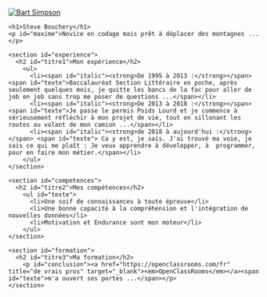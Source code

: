 <!DOCTYPE html>
<html>

<head>
	<title>MON CV</title>
	<meta charset="utf-8">
    <link rel="stylesheet" type="text/css" href="essai-cv-mobiles.css">
</head>

<body>
    
  <aside id="liseret"></aside>

  <div id="contenu">
    <p><a id="photo" href="grand_bart.jpg"><img src="petit_bart.jpg" alt="Bart Simpson" title="cliquez pour m'agrandir"></a></p>  
    
    <h1>Steve Bouchery</h1>
    <p id="maxime">Novice en codage mais prêt à déplacer des montagnes ... </p>

    <section id="experience">
      <h2 id="titre1">Mon expérience</h2>
        <ul>
          <li><span id="italic"><strong>De 1995 à 2013 :</strong></span> <span id="texte">Baccalauréat Section Littéraire en poche, après seulement quelques mois, je quitte les bancs de la fac pour aller de job en job sans trop me poser de questions ...</span></li>
          <li><span id="italic"><strong>De 2013 à 2018 :</strong></span> <span id="texte">Je passe le permis Poids Lourd et je commence à sérieusement réfléchir à mon projet de vie, tout en sillonant les routes au volant de mon camion ...</span></li>
          <li><span id="italic"><strong>de 2018 à aujourd'hui :</strong></span> <span id="texte"> Ca y est, je sais. J'ai trouvé ma voie, je sais ce qui me plaît : Je veux apprendre à développer, à  programmer, pour en faire mon métier.</span></li>
        </ul>
    </section>
          
    <section id="competences">
      <h2 id="titre2">Mes compétences</h2>
        <ul id="texte">
          <li>Une soif de connaissances à toute épreuve</li>
          <li>Une bonne capacité à la compréhension et l'intégration de nouvelles données</li>
          <li>Motivation et Endurance sont mon moteur</li>
        </ul>
    </section>

    <section id="formation">
      <h2 id="titre3">Ma formation</h2>
        <p id="conclusion"><a href="https://openclassrooms.com/fr" title="de vrais pros" target="_blank"><em>OpenClassRooms</em></a><span id="texte">m'a ouvert ses portes ...</span></p>
    </section>

  </div>

</body>

</html>
